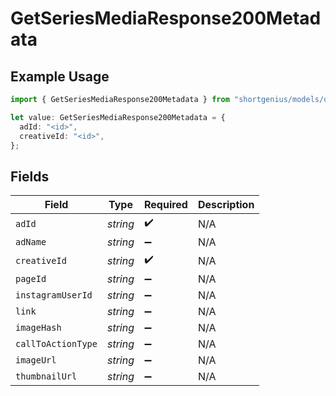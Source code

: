 # GetSeriesMediaResponse200Metadata

## Example Usage

```typescript
import { GetSeriesMediaResponse200Metadata } from "shortgenius/models/operations";

let value: GetSeriesMediaResponse200Metadata = {
  adId: "<id>",
  creativeId: "<id>",
};
```

## Fields

| Field              | Type               | Required           | Description        |
| ------------------ | ------------------ | ------------------ | ------------------ |
| `adId`             | *string*           | :heavy_check_mark: | N/A                |
| `adName`           | *string*           | :heavy_minus_sign: | N/A                |
| `creativeId`       | *string*           | :heavy_check_mark: | N/A                |
| `pageId`           | *string*           | :heavy_minus_sign: | N/A                |
| `instagramUserId`  | *string*           | :heavy_minus_sign: | N/A                |
| `link`             | *string*           | :heavy_minus_sign: | N/A                |
| `imageHash`        | *string*           | :heavy_minus_sign: | N/A                |
| `callToActionType` | *string*           | :heavy_minus_sign: | N/A                |
| `imageUrl`         | *string*           | :heavy_minus_sign: | N/A                |
| `thumbnailUrl`     | *string*           | :heavy_minus_sign: | N/A                |